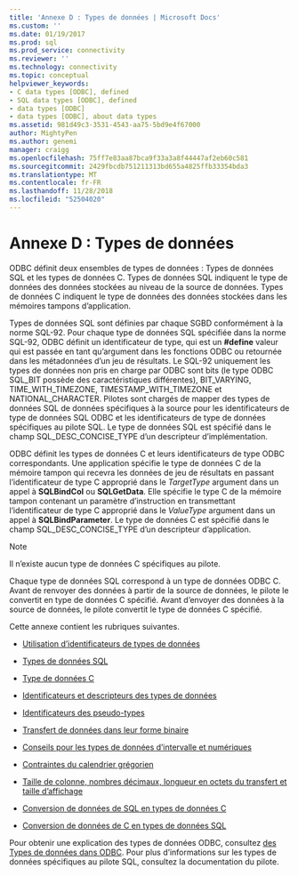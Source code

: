```yaml
---
title: 'Annexe D : Types de données | Microsoft Docs'
ms.custom: ''
ms.date: 01/19/2017
ms.prod: sql
ms.prod_service: connectivity
ms.reviewer: ''
ms.technology: connectivity
ms.topic: conceptual
helpviewer_keywords:
- C data types [ODBC], defined
- SQL data types [ODBC], defined
- data types [ODBC]
- data types [ODBC], about data types
ms.assetid: 981d49c3-3531-4543-aa75-5bd9e4f67000
author: MightyPen
ms.author: genemi
manager: craigg
ms.openlocfilehash: 75ff7e83aa87bca9f33a3a8f44447af2eb60c581
ms.sourcegitcommit: 2429fbcdb751211313bd655a4825ffb33354bda3
ms.translationtype: MT
ms.contentlocale: fr-FR
ms.lasthandoff: 11/28/2018
ms.locfileid: "52504020"
---
```

# <a name="appendix-d-data-types"></a>Annexe D : Types de données
ODBC définit deux ensembles de types de données : Types de données SQL et les types de données C. Types de données SQL indiquent le type de données des données stockées au niveau de la source de données. Types de données C indiquent le type de données des données stockées dans les mémoires tampons d’application.  
  
 Types de données SQL sont définies par chaque SGBD conformément à la norme SQL-92. Pour chaque type de données SQL spécifiée dans la norme SQL-92, ODBC définit un identificateur de type, qui est un **#define** valeur qui est passée en tant qu’argument dans les fonctions ODBC ou retournée dans les métadonnées d’un jeu de résultats. Le SQL-92 uniquement les types de données non pris en charge par ODBC sont bits (le type ODBC SQL_BIT possède des caractéristiques différentes), BIT_VARYING, TIME_WITH_TIMEZONE, TIMESTAMP_WITH_TIMEZONE et NATIONAL_CHARACTER. Pilotes sont chargés de mapper des types de données SQL de données spécifiques à la source pour les identificateurs de type de données SQL ODBC et les identificateurs de type de données spécifiques au pilote SQL. Le type de données SQL est spécifié dans le champ SQL_DESC_CONCISE_TYPE d’un descripteur d’implémentation.  
  
 ODBC définit les types de données C et leurs identificateurs de type ODBC correspondants. Une application spécifie le type de données C de la mémoire tampon qui recevra les données de jeu de résultats en passant l’identificateur de type C approprié dans le *TargetType* argument dans un appel à **SQLBindCol** ou  **SQLGetData**. Elle spécifie le type C de la mémoire tampon contenant un paramètre d’instruction en transmettant l’identificateur de type C approprié dans le *ValueType* argument dans un appel à **SQLBindParameter**. Le type de données C est spécifié dans le champ SQL_DESC_CONCISE_TYPE d’un descripteur d’application.  
  
> [!NOTE]  
>  Il n’existe aucun type de données C spécifiques au pilote.  
  
 Chaque type de données SQL correspond à un type de données ODBC C. Avant de renvoyer des données à partir de la source de données, le pilote le convertit en type de données C spécifié. Avant d’envoyer des données à la source de données, le pilote convertit le type de données C spécifié.  
  
 Cette annexe contient les rubriques suivantes.  
  
-   [Utilisation d’identificateurs de types de données](../../../odbc/reference/appendixes/using-data-type-identifiers.md)  
  
-   [Types de données SQL](../../../odbc/reference/appendixes/sql-data-types.md)  
  
-   [Type de données C](../../../odbc/reference/appendixes/c-data-types.md)  
  
-   [Identificateurs et descripteurs des types de données](../../../odbc/reference/appendixes/data-type-identifiers-and-descriptors.md)  
  
-   [Identificateurs des pseudo-types](../../../odbc/reference/appendixes/pseudo-type-identifiers.md)  
  
-   [Transfert de données dans leur forme binaire](../../../odbc/reference/appendixes/transferring-data-in-its-binary-form.md)  
  
-   [Conseils pour les types de données d’intervalle et numériques](../../../odbc/reference/appendixes/guidelines-for-interval-and-numeric-data-types.md)  
  
-   [Contraintes du calendrier grégorien](../../../odbc/reference/appendixes/constraints-of-the-gregorian-calendar.md)  
  
-   [Taille de colonne, nombres décimaux, longueur en octets du transfert et taille d’affichage](../../../odbc/reference/appendixes/column-size-decimal-digits-transfer-octet-length-and-display-size.md)  
  
-   [Conversion de données de SQL en types de données C](../../../odbc/reference/appendixes/converting-data-from-sql-to-c-data-types.md)  
  
-   [Conversion de données de C en types de données SQL](../../../odbc/reference/appendixes/converting-data-from-c-to-sql-data-types.md)  
  
 Pour obtenir une explication des types de données ODBC, consultez [des Types de données dans ODBC](../../../odbc/reference/develop-app/data-types-in-odbc.md). Pour plus d’informations sur les types de données spécifiques au pilote SQL, consultez la documentation du pilote.
